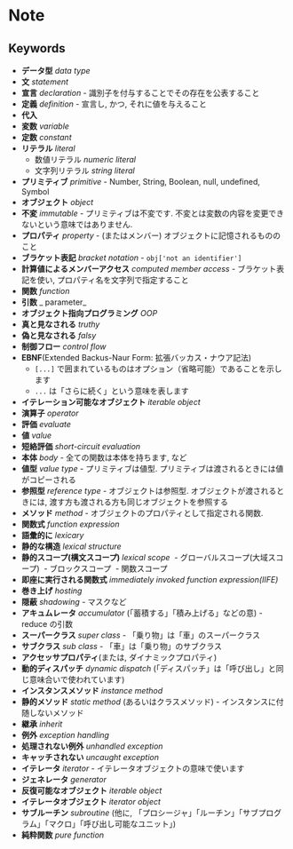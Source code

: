 # Note

## Keywords

- __データ型__ _data type_
- __文__ _statement_
- __宣言__ _declaration_ - 識別子を付与することでその存在を公表すること
- __定義__ _definition_ - 宣言し, かつ, それに値を与えること
- __代入__
- __変数__ _variable_
- __定数__ _constant_
- __リテラル__ _literal_
  - 数値リテラル _numeric literal_
  - 文字列リテラル _string literal_
- __プリミティブ__ _primitive_ - Number, String, Boolean, null, undefined, Symbol
- __オブジェクト__ _object_
- __不変__ _immutable_ - プリミティブは不変です. 不変とは変数の内容を変更できないという意味ではありません.
- __プロパティ__ _property_ - (またはメンバー) オブジェクトに記憶されるもののこと
- __ブラケット表記__ _bracket notation_ - `obj['not an identifier']`
- __計算値によるメンバーアクセス__ _computed member access_ - ブラケット表記を使い, プロパティ名を文字列で指定すること
- __関数__ _function_
- __引数__ _ parameter_
- __オブジェクト指向プログラミング__ _OOP_
- __真と見なされる__ _truthy_
- __偽と見なされる__ _falsy_
- __制御フロー__ _control flow_
- __EBNF__(Extended Backus-Naur Form: 拡張バッカス・ナウア記法)
  - `[...]` で囲まれているものはオプション（省略可能）であることを示します
  - `...` は「さらに続く」という意味を表します
- __イテレーション可能なオブジェクト__ _iterable object_
- __演算子__ _operator_
- __評価__ _evaluate_
- __値__ _value_
- __短絡評価__ _short-circuit evaluation_
- __本体__ _body_ - 全ての関数は本体を持ちます, など
- __値型__ _value type_ - プリミティブは値型. プリミティブは渡されるときには値がコピーされる
- __参照型__ _reference type_ - オブジェクトは参照型. オブジェクトが渡されるときには, 渡す方も渡される方も同じオブジェクトを参照する
- __メソッド__ _method_ - オブジェクトのプロパティとして指定される関数.
- __関数式__ _function expression_
- __語彙的に__ _lexicary_
- __静的な構造__ _lexical structure_
- __静的スコープ(構文スコープ)__ _lexical scope_
  - グローバルスコープ(大域スコープ)
  - ブロックスコープ
  - 関数スコープ
- __即座に実行される関数式__ _immediately invoked function expression(IIFE)_
- __巻き上げ__ _hosting_
- __隠蔽__ _shadowing_ - マスクなど
- __アキュムレータ__ _accumulator_ (「蓄積する」「積み上げる」などの意) - reduce の引数
- __スーパークラス__ _super class_ - 「乗り物」は「車」のスーパークラス
- __サブクラス__ _sub class_ - 「車」は「乗り物」のサブクラス
- __アクセッサプロパティ__(または, ダイナミックプロパティ)
- __動的ディスパッチ__ _dynamic dispatch_ (「ディスパッチ」は「呼び出し」と同じ意味合いで使われています)
- __インスタンスメソッド__ _instance method_
- __静的メソッド__ _static method_ (あるいはクラスメソッド) - インスタンスに付随しないメソッド
- __継承__ _inherit_
- __例外__ _exception handling_
- __処理されない例外__ _unhandled exception_
- __キャッチされない__ _uncaught exception_
- __イテレータ__ _iterator_ - イテレータオブジェクトの意味で使います
- __ジェネレータ__ _generator_
- __反復可能なオブジェクト__ _iterable object_
- __イテレータオブジェクト__ _iterator object_
- __サブルーチン__ _subroutine_ (他に, 「プロシージャ」「ルーチン」「サブプログラム」「マクロ」「呼び出し可能なユニット」)
- __純粋関数__ _pure function_
